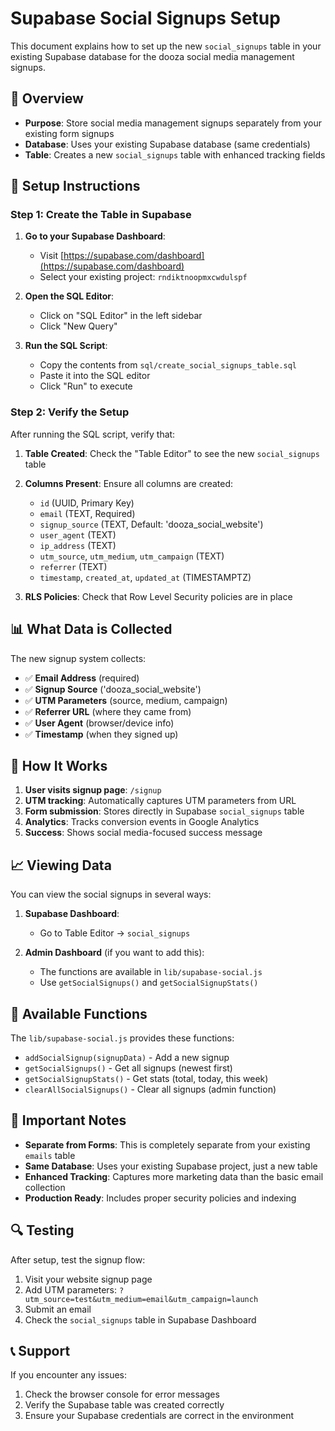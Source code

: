# Supabase Social Signups Setup

This document explains how to set up the new `social_signups` table in your existing Supabase database for the dooza social media management signups.

## 🎯 Overview

- **Purpose**: Store social media management signups separately from your existing form signups
- **Database**: Uses your existing Supabase database (same credentials)
- **Table**: Creates a new `social_signups` table with enhanced tracking fields

## 🚀 Setup Instructions

### Step 1: Create the Table in Supabase

1. **Go to your Supabase Dashboard**:
   - Visit [https://supabase.com/dashboard](https://supabase.com/dashboard)
   - Select your existing project: `rndiktnoopmxcwdulspf`

2. **Open the SQL Editor**:
   - Click on "SQL Editor" in the left sidebar
   - Click "New Query"

3. **Run the SQL Script**:
   - Copy the contents from `sql/create_social_signups_table.sql`
   - Paste it into the SQL editor
   - Click "Run" to execute

### Step 2: Verify the Setup

After running the SQL script, verify that:

1. **Table Created**: Check the "Table Editor" to see the new `social_signups` table
2. **Columns Present**: Ensure all columns are created:
   - `id` (UUID, Primary Key)
   - `email` (TEXT, Required)
   - `signup_source` (TEXT, Default: 'dooza_social_website')
   - `user_agent` (TEXT)
   - `ip_address` (TEXT)
   - `utm_source`, `utm_medium`, `utm_campaign` (TEXT)
   - `referrer` (TEXT)
   - `timestamp`, `created_at`, `updated_at` (TIMESTAMPTZ)

3. **RLS Policies**: Check that Row Level Security policies are in place

## 📊 What Data is Collected

The new signup system collects:

- ✅ **Email Address** (required)
- ✅ **Signup Source** ('dooza_social_website')
- ✅ **UTM Parameters** (source, medium, campaign)
- ✅ **Referrer URL** (where they came from)
- ✅ **User Agent** (browser/device info)
- ✅ **Timestamp** (when they signed up)

## 🔄 How It Works

1. **User visits signup page**: `/signup`
2. **UTM tracking**: Automatically captures UTM parameters from URL
3. **Form submission**: Stores directly in Supabase `social_signups` table
4. **Analytics**: Tracks conversion events in Google Analytics
5. **Success**: Shows social media-focused success message

## 📈 Viewing Data

You can view the social signups in several ways:

1. **Supabase Dashboard**:
   - Go to Table Editor → `social_signups`

2. **Admin Dashboard** (if you want to add this):
   - The functions are available in `lib/supabase-social.js`
   - Use `getSocialSignups()` and `getSocialSignupStats()`

## 🔧 Available Functions

The `lib/supabase-social.js` provides these functions:

- `addSocialSignup(signupData)` - Add a new signup
- `getSocialSignups()` - Get all signups (newest first)
- `getSocialSignupStats()` - Get stats (total, today, this week)
- `clearAllSocialSignups()` - Clear all signups (admin function)

## 🚨 Important Notes

- **Separate from Forms**: This is completely separate from your existing `emails` table
- **Same Database**: Uses your existing Supabase project, just a new table
- **Enhanced Tracking**: Captures more marketing data than the basic email collection
- **Production Ready**: Includes proper security policies and indexing

## 🔍 Testing

After setup, test the signup flow:

1. Visit your website signup page
2. Add UTM parameters: `?utm_source=test&utm_medium=email&utm_campaign=launch`
3. Submit an email
4. Check the `social_signups` table in Supabase Dashboard

## 📞 Support

If you encounter any issues:
1. Check the browser console for error messages
2. Verify the Supabase table was created correctly
3. Ensure your Supabase credentials are correct in the environment
